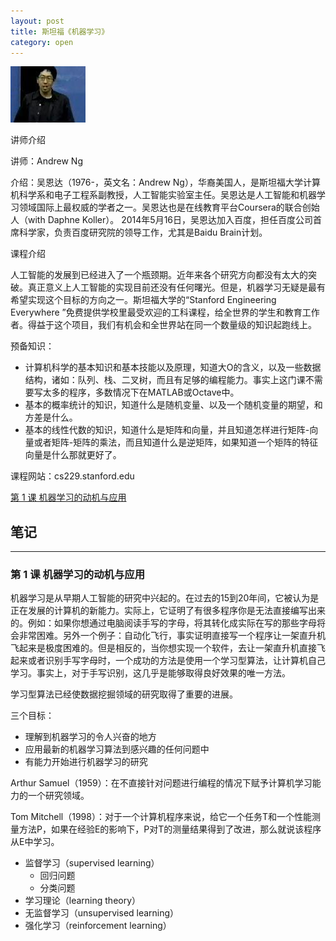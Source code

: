 ```yaml
---
layout: post
title: 斯坦福《机器学习》
category: open
---
```

<img class="cover" src="/images/2015/2011022314204516622.jpg" />

讲师介绍

讲师：Andrew Ng

介绍：吴恩达（1976-，英文名：Andrew Ng），华裔美国人，是斯坦福大学计算机科学系和电子工程系副教授，人工智能实验室主任。吴恩达是人工智能和机器学习领域国际上最权威的学者之一。吴恩达也是在线教育平台Coursera的联合创始人（with Daphne Koller）。
2014年5月16日，吴恩达加入百度，担任百度公司首席科学家，负责百度研究院的领导工作，尤其是Baidu Brain计划。

课程介绍

人工智能的发展到已经进入了一个瓶颈期。近年来各个研究方向都没有太大的突破。真正意义上人工智能的实现目前还没有任何曙光。但是，机器学习无疑是最有希望实现这个目标的方向之一。斯坦福大学的“Stanford Engineering Everywhere ”免费提供学校里最受欢迎的工科课程，给全世界的学生和教育工作者。得益于这个项目，我们有机会和全世界站在同一个数量级的知识起跑线上。

预备知识：
* 计算机科学的基本知识和基本技能以及原理，知道大O的含义，以及一些数据结构，诸如：队列、栈、二叉树，而且有足够的编程能力。事实上这门课不需要写太多的程序，多数情况下在MATLAB或Octave中。
* 基本的概率统计的知识，知道什么是随机变量、以及一个随机变量的期望，和方差是什么。
* 基本的线性代数的知识，知道什么是矩阵和向量，并且知道怎样进行矩阵-向量或者矩阵-矩阵的乘法，而且知道什么是逆矩阵，如果知道一个矩阵的特征向量是什么那就更好了。 

课程网站：cs229.stanford.edu

[第 1 课 机器学习的动机与应用](#section-1)

## 笔记

---

### 第 1 课 机器学习的动机与应用

机器学习是从早期人工智能的研究中兴起的。在过去的15到20年间，它被认为是正在发展的计算机的新能力。实际上，它证明了有很多程序你是无法直接编写出来的。例如：如果你想通过电脑阅读手写的字母，将其转化成实际在写的那些字母将会非常困难。另外一个例子：自动化飞行，事实证明直接写一个程序让一架直升机飞起来是极度困难的。但是相反的，当你想实现一个软件，去让一架直升机直接飞起来或者识别手写字母时，一个成功的方法是使用一个学习型算法，让计算机自己学习。事实上，对于手写识别，这几乎是能够取得良好效果的唯一方法。

学习型算法已经使数据挖掘领域的研究取得了重要的进展。

三个目标：

* 理解到机器学习的令人兴奋的地方
* 应用最新的机器学习算法到感兴趣的任何问题中
* 有能力开始进行机器学习的研究

Arthur Samuel（1959）：在不直接针对问题进行编程的情况下赋予计算机学习能力的一个研究领域。

Tom Mitchell（1998）：对于一个计算机程序来说，给它一个任务T和一个性能测量方法P，如果在经验E的影响下，P对T的测量结果得到了改进，那么就说该程序从E中学习。

* 监督学习（supervised learning）
  * 回归问题
  * 分类问题
* 学习理论（learning theory）
* 无监督学习（unsupervised learning）
* 强化学习（reinforcement learning）